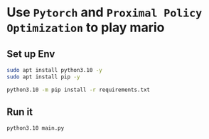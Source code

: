 # Use `Pytorch` and `Proximal Policy Optimization` to play mario

## Set up Env
```bash
sudo apt install python3.10 -y
sudo apt install pip -y

python3.10 -m pip install -r requirements.txt
```

## Run it
```bash
python3.10 main.py
```